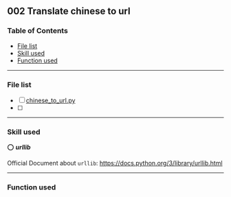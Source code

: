 ## 002 Translate chinese to url

[TOC levels=3,3]: # "### Table of Contents"

### Table of Contents
- [File list](#file-list)
- [Skill used](#skill-used)
- [Function used](#function-used)

---

### File list

- [ ] [chinese_to_url.py](chinese_to_url.py)
- [ ] 

---

### Skill used

:o: ***urllib***

Official Document about `urllib`: <https://docs.python.org/3/library/urllib.html>



---

### Function used




